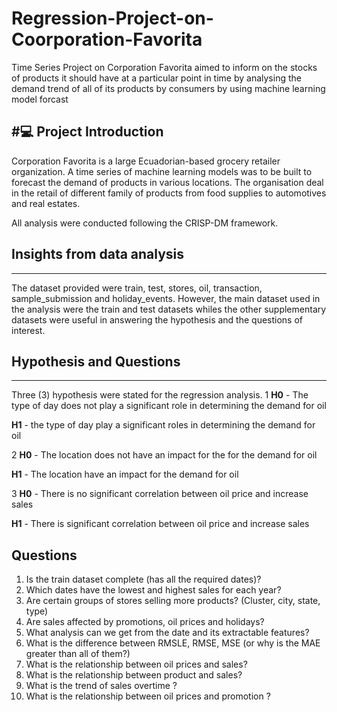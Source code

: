 # Regression-Project-on-Coorporation-Favorita
Time Series Project on Corporation Favorita aimed to inform on the stocks of products it should have at a particular point in time by analysing the demand trend of all of its products by consumers by using machine learning model forcast
 
 #💻 Project Introduction
 ---
 Corporation Favorita is a large Ecuadorian-based grocery retailer organization. A time series of machine learning models was to be built to forecast the demand of products in various locations. The organisation deal in the retail of different family of products from food supplies to automotives and real estates.

All analysis were conducted following the CRISP-DM framework.

## Insights from data analysis
---
The dataset provided were train, test, stores, oil, transaction, sample_submission and holiday_events. However, the main dataset used in the analysis were the train and test datasets whiles the other supplementary datasets were useful in answering the hypothesis and the questions of interest.

## Hypothesis and Questions
---
Three (3) hypothesis were stated for the regression analysis.
1
**H0** - The type of day does not play a significant role in determining the demand for oil

**H1** - the type of day play a significant roles in determining the demand for oil

2
**H0** - The location does not have an impact for the for the demand for oil

**H1** - The location have an impact for the demand for oil

3
**H0** - There is no significant correlation between oil price and increase sales

**H1** - There is significant correlation between oil price and increase sales


Questions
---
1. Is the train dataset complete (has all the required dates)?
2. Which dates have the lowest and highest sales for each year?
3. Are certain groups of stores selling more products? (Cluster, city, state, type)
4. Are sales affected by promotions, oil prices and holidays?
5. What analysis can we get from the date and its extractable features?
6. What is the difference between RMSLE, RMSE, MSE (or why is the MAE greater than all of them?)
7. What is the relationship between oil prices and sales?
8. What is the relationship between product and sales?
9. What is the trend of sales overtime ?
10. What is the relationship between oil prices and promotion ?
 

 
